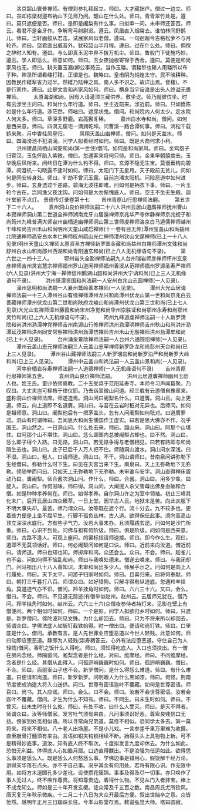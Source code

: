 <!-- { "loadSidebar": true } -->
　　洛京韶山寰普禅师。有僧到参礼拜起立。师曰。大才藏拙户。僧过一边立。师曰。丧却栋梁材遵布衲山下见师乃问。韶山在什么处。师曰。青青翠竹处是。遵曰。莫只遮便是否。师曰。是即是阇梨有什么事。曰拟申一问。未审师还答否。师云。看君不是金牙作。争解弯弓射尉迟。遵云。凤凰直入烟霄去。谁怕林间野鹊儿。师曰。当轩画鼓从君击。试展家风似老僧。遵曰。一句迥超今古格松萝不与月轮齐。师曰。饶君直出威音外。犹较韶山半月程。遵曰。过在什么处。师曰。倜傥之辞时人知有。遵曰。与么即真玉泥中异不拨万机尘。师曰。鲁般门下徒施巧妙。遵云。学人即恁么。师意如何。师曰。玉女夜抛梭寄锦于西舍。遵曰。莫便是和尚家风也无。师曰。耕夫置玉漏(卿公事苑云。当作玉耧。谓耧犁也耕人用耧所以布子种。禅录所谓看缕打耧。正谓是也。魏略曰。皇甫阴为炖煌太守。民不晓耕种。因教民作耧犁省力过半。然耧乃陆种之具。南人多不识之。故详出焉。音楼)。不是行家作。遵曰。此是文言和尚家风如何。师曰。横身当宇宙谁是出头人终谥无畏禅师。
　　太原海湖和尚。因有人请灌顶三藏供养。敷坐讫。师乃就彼位坐。时有云涉坐主问曰。和尚什么年行道。师曰。坐主近前来。涉近前。师曰。只如憍陈如是什么年行道。涉茫然。师咄曰。遮尿状鬼。僧问。和尚院内人何太少。定水院人何太多。师曰。草深多野鹿。岩高獬豸稀。
　　嘉州白水寺和尚。僧问。如何是西来意。师曰。四溟无窟宅一滴润乾坤。问曹溪一路合谭何事。师曰。涧松千载鹤来聚。月中香桂凤皇归。
　　凤翔天盖山幽禅师。僧问。如何是天盖水。师曰。四海滂池不犯涓滴。问学人拟看经时如何。师曰。既是大商何求小利。
　　洪州建昌凤栖山同安和尚(第一世住)僧问。如何是和尚家风。师曰。金鸡抱子归霄汉。玉兔怀胎入紫微。僧曰。忽遇客来将何只待。师曰。金果早朝猿摘去。玉华晚后凤衔来。问终日在潭为什么钓不得。师曰。玄源不隐无生宝。莫谩垂钩向碧潭。问澄机一句晓露不逢时如何。师曰。太阳门下无星月。天子殿前无贫儿。问如何是同安转身处。师曰。旷劫不曾沉玉露。目前岂滞太阳机。问险恶道中如何进步。师曰。玄身透过千差路。碧海无波往即难。问如何是衲衣下事。师曰。一片玉轮今古在。岂同渔父夜沈钩。问如何是大勿惭愧底人。师曰。空王不坐无生殿。迦叶堂前不点灯。
景德传灯录卷第十七
　　吉州青原山行思禅师法嗣。
　　第五世下二十六人。
　　袁州洞山良价禅师法嗣二十六人洪州云居山道膺禅师抚州曹山本寂禅师洞山第二世道全禅师湖南龙牙山居遁禅师京兆华严寺休静禅师京兆蚬子和尚筠州九峰普满大师台州幽栖道幽禅师洞山第三世师虔禅师洛京白马遁儒禅师越州干峰和尚吉州禾山和尚明州天童山咸启禅师(十一卷有目无传)潭州宝盖山和尚益州北院通禅师高安白水本仁禅师抚州疏山光仁禅师澧州钦山文邃禅师(已上一十八人见录)明州天童山义禅师太原资圣方禅师新罗国金藏和尚益州白禅师潭州文殊和尚舒州白水山和尚邵州西湖和尚青阳通玄和尚(已上八人无机缘语句不录)。
　　第六世之一四十三人。
　　鄂州岩头全豁禅师法嗣九人台州瑞岩师彦禅师怀州玄泉彦禅师吉州灵岩慧宗禅师福州罗山道闲禅师福州香溪从范禅师福州罗源圣寿严禅师(六人见录)洪州大宁海一禅师信州鹅湖山韶和尚洪州大宁讷和尚(已上三人无机缘语句不录)。
　　洪州感潭资国和尚法嗣一人安州白兆山志圆禅师(一人见录)。
　　濠州思明和尚法嗣一人襄州鹫岭善本禅师(一人见录)。
　　潭州大光山居诲禅师法嗣一十三人潭州谷山有缘禅师潭州龙兴和尚潭州伏龙山第一世和尚京兆白云善藏禅师潭州伏龙山第二世和尚陕府龙峻山和尚潭州伏龙山第三世和尚(已上七人见录)大光山玄禅师漳州藤霞和尚宋州净觉和尚华州崇胜证和尚鄂州永寿和尚鄂州灵竹和尚(已上六人无机缘语句不录)。
　　筠州九峰道虔禅师法嗣一十人新罗清院和尚洪州泐潭神党禅师吉州南源山行修禅师洪州泐潭明禅师吉州秋山和尚洪州泐潭延茂禅师洪州同安常察禅师洪州泐潭悟禅师吉州禾山无殷禅师洪州泐潭牟和尚(已上十人见录)。
　　台州涌泉景欣禅师法嗣一人台州六通院绍禅师(一人见录)。
　　潭州云盖山志元禅师法嗣三人云盖山志罕禅师新罗卧龙和尚彭州天台和尚(已上三人见录)。
　　潭州谷山藏禅师法嗣三人新罗瑞岩和尚新罗泊严和尚新罗大岭和尚(已上三人见录)。
　　潭州中云盖山和尚法嗣一人云盖山景和尚(一人见录)。
　　河中府栖岩存寿禅师法嗣一人道德禅师(一人无机缘语句不录)
　　吉州青原行思禅师第五世。
　　袁州洞山良价禅师法嗣。
　　洪州云居道膺禅师幽州玉田人也。姓王氏。童丱依师禀教。二十五受具于范阳延寿寺。本师令习声闻篇聚。乃叹曰。大丈夫岂可桎梏于律仪耶。乃去诣翠微山问道。经三载有云游僧自豫章来。盛称洞山价禅师法席。师遂造焉。洞山问曰阇梨名什么。曰道膺。洞山云。向上更道。师云。向上道即不名道膺。洞山曰。与吾在云岩时秖对无异也。后师问。如何是祖师意。洞山曰。阇梨他后有一把茅盖头。忽有人问阇梨如何秖对。曰道膺罪过。洞山有时谓师曰。吾闻思大和尚生倭国作王虚实。曰若是思大佛亦不作。况乎国王。洞山然之。一日洞山问。什么处去来。师曰。蹋山来。洞山曰。阿那个山堪住。曰阿那个山不堪住。洞山曰。恁么即国内总被阇梨占却也。曰不然。洞山曰。恁么即子得个入路。曰无路。洞山曰。若无路争得与老僧相见。曰若有路即与和尚隔生去也。洞山曰。此子已后千人万人把不住。师随洞山渡水。洞山问水深浅。曰不湿。洞山曰。粗人。曰请师道。洞山曰。不干。洞山谓师曰。昔南泉问讲弥勒下生经僧曰。弥勒什么时下生。曰见在天宫当来下生。南泉曰。天上无弥勒地下无弥勒。师随举而问曰。只如天上无弥勒地下无弥勒。未审谁与安字。洞山直得禅床震动乃曰。膺阇梨。师合酱次洞山问。作什么。师曰。合酱。洞山曰。用多少盐。曰旋入。洞山曰。作何滋味。师曰得。洞山问。大阐提人杀父害母出佛身血破和合僧。如是种种孝养何在。师曰。始得孝养。自尔洞山许之为室中领袖。初止三峰其化未广。后开云居山四众臻萃。一日上堂。因举古人云。地狱未是苦。向此衣服下不明大事失却。最苦。师乃谓众曰。汝等既在遮个行。流十分去。九不较多也。更着些力便是上坐不屈平生。行脚不孤负丛林。古人道。欲得保任此事。须向高高山顶立深深水底行。方有些子气力。汝若大事未办。且须履践玄途。问如何是沙门所重。师曰。心识不到处。问佛与祖有何阶级。师曰。俱是阶级。问如何是西来意。师曰。古路不逢人。可观上座问。的罢标指请师速接。师曰。即今作么生。观曰。道即不无莫领话好。师曰。何必阇梨问如何是口诀。师曰。近前来向汝道。僧近前曰。请师道。师曰也知也知。师掷痒和问。众还会么。众曰。不会。师曰。趁雀儿也不会。问如何得不恼乱和尚。师曰与我唤处德来。僧遂去唤来。师曰。与我闭却门。问马祖出八十八人善知识。未审和尚出多少人。师展手示之。问如何是向上人行履处。师曰。天下太平。问游子归家时如何。师曰。且喜归来。曰将何奉献。师曰。朝打三千暮打八百。师谓众曰。如好猎狗。只解寻得有纵迹底。忽遇羚羊挂角。莫道迹气亦不识。僧问。羚羊挂角时如何。师曰。六六三十六。又曰。会么。僧曰。不会。师曰。不见道无踪迹(有僧举似赵州。赵州云。云居师兄犹在。僧乃问。羚羊挂角时如何。赵州云。六六三十六)众僧夜参侍者持灯来。见影在壁上有僧便问。两个相似时如何。师曰。一个是影。问学人拟欲归乡时如何。师曰。只遮是。新罗僧问。佛陀波利见文殊。为什么却回去。师曰。只为不将来所以却回去。师谓众曰。学佛法底人如斩钉截铁始得。时一僧出曰。便请和尚钉铁。师曰。口里底是什么。僧问。承教有言。是人先世罪业应堕恶道以今世人轻贱。此意如何。师曰动即应堕恶道。静即为人轻贱(崇寿稠答云。心外有法应堕恶道。守住自己为人轻贱)僧问。香积之饭什么人得吃。师曰。须知得吃底人。入口也须抉出。有一僧在房内念经。师隔窗问。阇梨念者是什么经。对曰。维摩经。师曰。不问维摩经。念者是什么经。其僧从此得入。问孤迥峭巍巍时如何。师曰。孤迥峭巍巍。僧曰。不会。师曰。面前案山子也不会。新罗僧问。是什么得恁么难道。师曰。有什么难道。曰便请和尚道。师曰。新罗新罗。问明眼人为什么黑如漆。师曰。何怪。荆南节度使成汭遣大将入山送供。问曰。世尊有密语迦叶不覆藏。如何是世尊密语。师召曰。尚书。其人应诺。师曰。会么。曰不会。师曰。汝若不会世尊密语。汝若会迦叶不覆藏。僧问。才生为什么不知有。师曰。不同生。曰未生时如何。师曰。不曾灭。曰未生时在什么处。师曰。有处不收。曰什么人受灭。师曰。是灭不得者。师谓众曰。汝等师僧家。发言吐气须有来由。凡问事须识好恶。尊卑良贱信口无益。傍家到处觅相似语。所以寻常向兄弟道。莫怪不相似。恐同学太多去。第一莫将来。将来不相似。八十老人出场屋。不是小儿戏。一言参差千里万里难为收摄。直至敲骨打髓须有来由。言语如钳夹钩锁相续不断。始得头头上具物物上新。可不是精得妙底事。道汝。知有底人终不取次。十度拟发言九度却休去。为什么如此。恐怕无利益。体得底人心如腊月扇。口边直得醭出。不是汝强为任运如此。欲得恁么事须是恁么人。既是恁么人何愁恁么事。学佛边事是错用心。假饶解千经万论。讲得天华落石点头。亦不干自己事。况乎其余有何用处。若将有限心识。作无限中用。如将方木逗圆孔多少差讹。设使攒花簇锦。事事及得及尽一切事。亦只唤作了事人无过人。终不唤作尊贵。将知尊贵边。着得什么物。不见从门入者非宝。棒上不成龙知么。师如是三十年开发玄楗。徒众常及千五百之数。南昌周氏尤所钦风。唐天复元年秋示微疾。十二月二十八日为大众开最后方便。叙出世始卒之意。众皆怆然。越明年正月三日跏趺长往。今本山影堂存焉。敕谥弘觉大师。塔曰圆寂。
